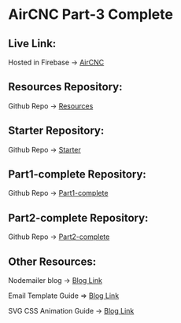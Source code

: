 # AirCNC Part-3 Complete

## Live Link:
Hosted in Firebase -> [AirCNC](https://aircnc-68403.web.app/)

## Resources Repository:
Github Repo -> [Resources](https://github.com/shakilahmedatik/aircnc-resources)

## Starter Repository:
Github Repo -> [Starter](https://github.com/shakilahmedatik/aircnc-part1-starter)

## Part1-complete Repository:
Github Repo -> [Part1-complete](https://github.com/shakilahmedatik/aircnc-part1-complete)

## Part2-complete Repository:
Github Repo -> [Part2-complete](https://github.com/shakilahmedatik/aircnc-part2-complete)

## Other Resources:
Nodemailer blog -> [Blog Link](https://miracleio.me/snippets/use-gmail-with-nodemailer/)

Email Template Guide => [Blog Link](https://medium.com/jsblend/how-to-send-emails-with-templates-using-nodejs-176b72c1406d)

SVG CSS Animation Guide -> [Blog Link](https://blog.logrocket.com/how-to-animate-svg-css-tutorial-examples/)